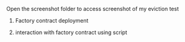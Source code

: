 Open the screenshot folder to access screenshot of my eviction test

1. Factory contract deployment

2. interaction with factory contract using script





